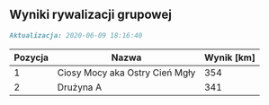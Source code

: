 ## Wyniki rywalizacji grupowej

```markdown
Aktualizacja: 2020-06-09 18:16:40
```

Pozycja | Nazwa | Wynik [km] |
------------ | -------------  | -------------
 1 |Ciosy Mocy aka Ostry Cień Mgły | 354 
 2 |Drużyna A | 341